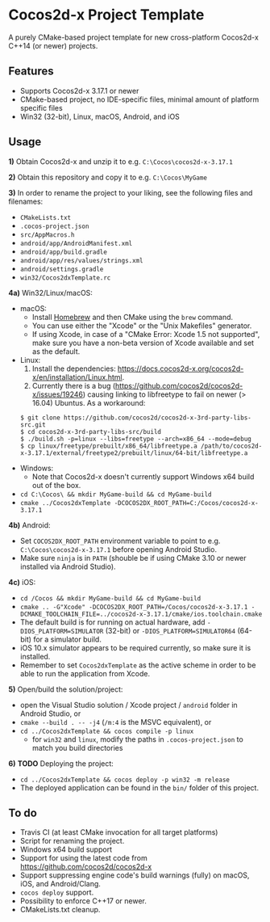 # Cocos2d-x Project Template

A purely CMake-based project template for new cross-platform Cocos2d-x C++14 (or newer) projects.

## Features
- Supports Cocos2d-x 3.17.1 or newer
- CMake-based project, no IDE-specific files, minimal amount of platform specific files
- Win32 (32-bit), Linux, macOS, Android, and iOS

## Usage
**1)** Obtain Cocos2d-x and unzip it to e.g. `C:\Cocos\cocos2d-x-3.17.1`

**2)** Obtain this repository and copy it to e.g. `C:\Cocos\MyGame`

**3)** In order to rename the project to your liking, see the following files and filenames:
- `CMakeLists.txt`
- `.cocos-project.json`
- `src/AppMacros.h`
- `android/app/AndroidManifest.xml`
- `android/app/build.gradle`
- `android/app/res/values/strings.xml`
- `android/settings.gradle`
- `win32/Cocos2dxTemplate.rc`

**4a)** Win32/Linux/macOS:
- macOS:
    - Install [Homebrew](https://brew.sh/) and then CMake using the `brew` command.
    - You can use either the "Xcode" or the "Unix Makefiles" generator.
    - If using Xcode, in case of a "CMake Error: Xcode 1.5 not supported", make sure you have a non-beta version of Xcode available and set as the default.
- Linux:
  1. Install the dependencies: https://docs.cocos2d-x.org/cocos2d-x/en/installation/Linux.html.
  2. Currently there is a bug (https://github.com/cocos2d/cocos2d-x/issues/19246) causing linking to libfreetype to fail on newer (> 16.04) Ubuntus. As a workaround:
    ```
    $ git clone https://github.com/cocos2d/cocos2d-x-3rd-party-libs-src.git
    $ cd cocos2d-x-3rd-party-libs-src/build
    $ ./build.sh -p=linux --libs=freetype --arch=x86_64 --mode=debug
    $ cp linux/freetype/prebuilt/x86_64/libfreetype.a /path/to/cocos2d-x-3.17.1/external/freetype2/prebuilt/linux/64-bit/libfreetype.a
    ```
- Windows:
    -  Note that Cocos2d-x doesn't currently support Windows x64 build out of the box.
- `cd C:\Cocos\ && mkdir MyGame-build && cd MyGame-build`
- `cmake ../Cocos2dxTemplate -DCOCOS2DX_ROOT_PATH=C:/Cocos/cocos2d-x-3.17.1`

**4b)** Android:
- Set `COCOS2DX_ROOT_PATH` environment variable to point to e.g. `C:\Cocos\cocos2d-x-3.17.1` before opening Android Studio.
- Make sure `ninja` is in `PATH` (shouble be if using CMake 3.10 or newer installed via Android Studio).

**4c)** iOS:
- `cd /Cocos && mkdir MyGame-build && cd MyGame-build`
- `cmake .. -G"Xcode" -DCOCOS2DX_ROOT_PATH=/Cocos/cocos2d-x-3.17.1 -DCMAKE_TOOLCHAIN_FILE=../cocos2d-x-3.17.1/cmake/ios.toolchain.cmake`
- The default build is for running on actual hardware, add `-DIOS_PLATFORM=SIMULATOR` (32-bit) or `-DIOS_PLATFORM=SIMULATOR64` (64-bit) for a simulator build.
- iOS 10.x simulator appears to be required currently, so make sure it is installed.
- Remember to set `Cocos2dxTemplate` as the active scheme in order to be able to run the application from Xcode.

**5)** Open/build the solution/project:
- open the Visual Studio solution / Xcode project / `android` folder in Android Studio, or
- `cmake --build . -- -j4` (`/m:4` is the MSVC equivalent), or
- `cd ../Cocos2dxTemplate && cocos compile -p linux`
  - for `win32` and `linux`, modify the paths in `.cocos-project.json` to match you build directories

**6)** **TODO** Deploying the project:
- `cd ../Cocos2dxTemplate && cocos deploy -p win32 -m release`
- The deployed application can be found in the `bin/` folder of this project.

## To do
- Travis CI (at least CMake invocation for all target platforms)
- Script for renaming the project.
- Windows x64 build support
- Support for using the latest code from https://github.com/cocos2d/cocos2d-x
- Support suppressing engine code's build warnings (fully) on macOS, iOS, and Android/Clang.
- `cocos deploy` support.
- Possibility to enforce C++17 or newer.
- CMakeLists.txt cleanup.
